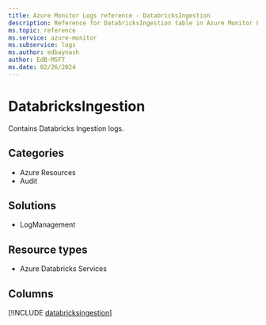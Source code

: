 ```yaml
---
title: Azure Monitor Logs reference - DatabricksIngestion
description: Reference for DatabricksIngestion table in Azure Monitor Logs.
ms.topic: reference
ms.service: azure-monitor
ms.subservice: logs
ms.author: edbaynash
author: EdB-MSFT
ms.date: 02/26/2024
---
```


# DatabricksIngestion

Contains Databricks Ingestion logs.


## Categories

- Azure Resources
- Audit

## Solutions

- LogManagement

## Resource types

- Azure Databricks Services

## Columns
  
[!INCLUDE [databricksingestion](.././tables/includes/databricksingestion-include.md)]
